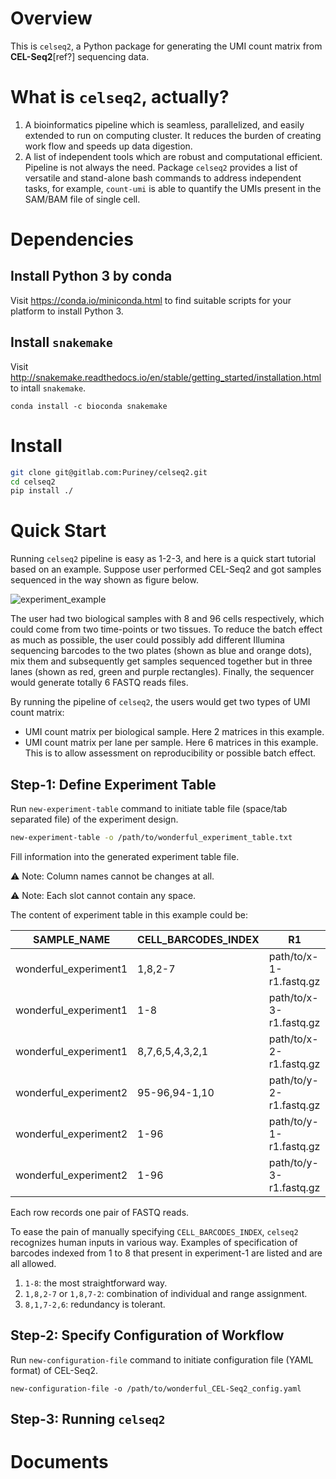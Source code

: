 # Overview

This is `celseq2`, a Python package for generating the UMI count matrix
from **CEL-Seq2**[ref?] sequencing data.

# What is `celseq2`, actually?

1. A bioinformatics pipeline which is seamless, parallelized, and easily
extended to run on computing cluster. It reduces the burden of creating work
flow and speeds up data digestion.
2. A list of independent tools which are robust and computational efficient.
Pipeline is not always the need. Package `celseq2` provides a list of versatile
and stand-alone bash commands to address independent tasks, for example,
`count-umi` is able to quantify the UMIs present in the SAM/BAM file of single
cell.

# Dependencies

## Install Python 3 by conda

Visit <https://conda.io/miniconda.html> to find suitable scripts for your platform to install Python 3.

## Install `snakemake`

Visit <http://snakemake.readthedocs.io/en/stable/getting_started/installation.html> to intall `snakemake`.

```
conda install -c bioconda snakemake
```

# Install

``` bash
git clone git@gitlab.com:Puriney/celseq2.git
cd celseq2
pip install ./
```

# Quick Start

Running `celseq2` pipeline is easy as 1-2-3, and here is a quick start tutorial
based on an example. Suppose user performed CEL-Seq2 and got samples sequenced
in the way shown as figure below.

![experiment_example](http://i.imgur.com/kBOWcdl.png)

The user had two biological samples with 8 and 96 cells respectively, which could come
from two time-points or two tissues. To reduce the batch effect as much as
possible, the user could possibly add different Illumina sequencing barcodes
to the two plates (shown as blue and orange dots), mix them and subsequently get
samples sequenced together but in three lanes (shown as red, green and purple
rectangles). Finally, the sequencer would generate totally 6 FASTQ reads files.

By running the pipeline of `celseq2`, the users would get two types of UMI count
matrix:

- UMI count matrix per biological sample. Here 2 matrices in this example.
- UMI count matrix per lane per sample. Here 6 matrices in this example. This is
to allow assessment on reproducibility or possible batch effect.

## Step-1: Define Experiment Table

Run `new-experiment-table` command to initiate table file (space/tab separated
file) of the experiment design.

```bash
new-experiment-table -o /path/to/wonderful_experiment_table.txt
```

Fill information into the generated experiment table file.

:warning: Note: Column names cannot be changes at all.

:warning: Note: Each slot cannot contain any space.

The content of experiment table in this example could be:

| SAMPLE_NAME               | CELL_BARCODES_INDEX   | R1                        | R2                        |
|-----------------------    |---------------------  |-------------------------  |-------------------------  |
| wonderful_experiment1     | 1,8,2-7               | path/to/x-1-r1.fastq.gz   | path/to/x-1-r2.fastq.gz   |
| wonderful_experiment1     | 1-8                   | path/to/x-3-r1.fastq.gz   | path/to/x-3-r2.fastq.gz   |
| wonderful_experiment1     | 8,7,6,5,4,3,2,1       | path/to/x-2-r1.fastq.gz   | path/to/x-2-r2.fastq.gz   |
| wonderful_experiment2     | 95-96,94-1,10         | path/to/y-2-r1.fastq.gz   | path/to/y-2-r2.fastq.gz   |
| wonderful_experiment2     | 1-96                  | path/to/y-1-r1.fastq.gz   | path/to/y-2-r2.fastq.gz   |
| wonderful_experiment2     | 1-96                  | path/to/y-3-r1.fastq.gz   | path/to/y-3-r2.fastq.gz   |

Each row records one pair of FASTQ reads.

To ease the pain of manually specifying `CELL_BARCODES_INDEX`, `celseq2`
recognizes human inputs in various way. Examples of specification of barcodes
indexed from 1 to 8 that present in experiment-1 are listed and are all allowed.

1. `1-8`: the most straightforward way.
2. `1,8,2-7` or `1,8,7-2`: combination of individual and range assignment.
3. `8,1,7-2,6`: redundancy is tolerant.


## Step-2: Specify Configuration of Workflow

Run `new-configuration-file` command to initiate configuration file
(YAML format) of CEL-Seq2.

```
new-configuration-file -o /path/to/wonderful_CEL-Seq2_config.yaml
```


## Step-3: Running `celseq2`


# Documents


